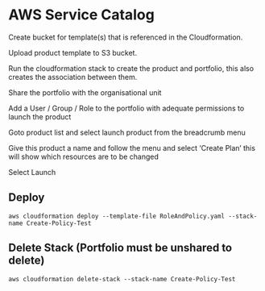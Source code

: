 # AWS Service Catalog

Create bucket for template(s) that is referenced in the Cloudformation.

Upload product template to S3 bucket.

Run the cloudformation stack to create the product and portfolio, this also creates the association between them.

Share the portfolio with the organisational unit

Add a User / Group / Role to the portfolio with adequate permissions to launch the product

Goto product list and select launch product from the breadcrumb menu

Give this product a name and follow the menu and select ‘Create Plan’ this will show which resources are to be changed

Select Launch

## Deploy

```
aws cloudformation deploy --template-file RoleAndPolicy.yaml --stack-name Create-Policy-Test
```

## Delete Stack (Portfolio must be unshared to delete)

```
aws cloudformation delete-stack --stack-name Create-Policy-Test
```
